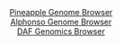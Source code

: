 <div id="Pineapple_Genome_Browser" align="center">
  <a href="https://igv.org/app/?sessionURL=blob:zZJrb5swGEb_i6VUm0TAhoYEpGqiXS.o3XpJSXpRhQwY4sbYxDYkaZT_PrfatC.r1HzYNAlL8MqY5zmcDeiIVFRwEALXRgMbIWABNRPLMa4bRr7jmigQlpgpYgFJSiIJzwkIN6DESuPk5sK8OdO6UaHjUN30a8wrYSvPxjV.ERwvlZ2L2jkSjOFMSKyFVM6hxJ1waNX1lyTDTWObb3v2wCmwxg5mzUxwJZyG8CpdmvPSX6O0IlzUJK1bpulbgNTkMRkLu8Rfouk4ynOi1DlZx8VBdB5HE.84eTj1jx6Sy7Np4k_3xrTiWLeSHLDaw3N0uGqXdyd1VOvh2aicL67nbhb3vK97x6uGSqIO0BCNPB_68BUM5QVZ_U.dzUV37B3cXq2TG764YnfT4.e267knk7WIi.nls6feab61ABN5a0wA.UwOQwQtD_rWwPX7r7doZEEYGD5SUBA.PllAS5zPzfbHDdDrxvgCFFm0b.pYQMiCSBD2AwiHKAjcwf5wHwYB2lob0Er29.CeJDfBELqR6_ppSZk2Mhep4o2yMed2l5d29bIjzZ576Jl1N7mKXrIJWxiaSeQSM7qWwWrEyVq8a5OJ8PYjTeGPJPsn_n0kiK2zXaWL79tvhokwq_DiuLytZjHP0KrLKHo4vf8jItcU3g1PKWSNtdlvJubxp3kdlhRzbQYdVTSjjOr11JAUSxAi1zMCg1wwYYwEsso.QQtaaAA__xbV2z5tfwA-">Pineapple Genome Browser</a>
</div>
<div id="Alphonso_Genome_Browser" align="center">
  <a href="https://igv.org/app/?sessionURL=blob:zZJda9swFIb_i2BlA8efiR0bykibpEvTtNDMTdpSzLEt22ptyZUUOx_kv1cLG7tZobnYGOhCOhzpvO.rZ4cazAVhFAXI1q2ebllIQ6Jg7RyqusTXUGGBggxKgTXEcYY5pglGwQ5lICSEt1fqZiFlLQLDILLuVEBzpgtHhwq2jEIr9IRVxjkrS4gZB8m4MM44NMwgedNpcQx1ravZjt4zUpBgQFkXjApm1JjmUavei36VohxTVuGoWpWSHARESo_SmOoZfB0s5oMkwUJM8WaSng6mk8GdMwofLtzzh_Dm2yJ0FydzklOQK45Pl3DDr85m8dm6_zpo7HV3Ml1fTpt88f3lkzM8Ga1rwrE4tTyr77hmz7VVMISmeP0_eVaLHOn7ftLOtnfb8fV6CNazx5.9bFw8y_m2GP3Rt4P2GipZslIcoKTgXmCZmmO6Ws92Oz.2Vl8zTV.lwxlBweOThiSH5EW1P.6Q3NSKFiTw6.oAjoYYTzFHQcc3Tc_yfbvX9bqm71t7bYdWvPx70Y7DW98z7YFtu1FGSqlQTiNBa6EDpXqTZHq.PTJL57VxCn9M3GE8Denqko9nxQxGcliJd7LUkBp9.D5l9COK_gl1HxGiy_hY1NJYLrttWBI6offTTXG3yJb97UXStMm78RwXTcZ4BVL1q4o6_qStAU6ASlVoiCAxKYncLFSKrEWBZTsKWpSwkikKEc_jz6ZmalbP_PIbTmf_tH8D">Alphonso Genome Browser</a>
</div>


<div id="DAF_Genomics_Browser" align="center">
  <a href="https://igv.org/app/?sessionURL=blob:tZFra9swFIb_iyD95JvkW2wIw1uSrnRJaYIXSClBtY9jU1vyJDlxGvLfJ7yOwS6MQQeSkDiX99V5zugAQlacoRgRC_sWxshAsuTHNW3aGpa0AYnigtYSDCSgAAEsAxSfUUGlounqk64slWplbNs5Lcw9MN5UmbSka9HWlLxTJehUk1i0oS.c0aO0Mt7oZEVtWrclZ5LbNMtAStOxW2D73ZHq43tsN7SEXdPVqhpUd9qENpZbBdVuK5ZD_xcj_0FZr.pdslknQ_0tnG7ySXJ7k3x2Z.n2OviwTe8.btJgc7Wu9oyqTsBEBfnLtb959kN_RN5PMYs8F_Iym60OTjJyp1ezvq0EyAkO8dgNnAC76GKgmmedhoCyUuAYe0ZIxgbxPPP16vqBnoLgFYofHg2kBM2edfrDGalTq1EhCV.6gZqBuMhBoNiMHCfEUUR8L_ScKMIX44w6Ub8xy3m6ikKHJIQE1hNttH5R1cMAtdCvwbcC.VNnvf8V1HzZL9pxc.jdxfRJbUdkvmT3_Wkf1fni_regPO3_jx8ruGio0qFvz1cstNZ6DTD1g4t7ebx8BQ--">DAF Genomics Browser</a>
</div>
